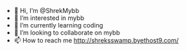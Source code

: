 - 👋 Hi, I’m @ShrekMybb
- 👀 I’m interested in mybb
- 🌱 I’m currently learning coding
- 💞️ I’m looking to collaborate on mybb
- 📫 How to reach me http://shreksswamp.byethost9.com/

<!---
ShrekMybb/ShrekMybb is a ✨ special ✨ repository because its `README.md` (this file) appears on your GitHub profile.
You can click the Preview link to take a look at your changes.
--->
